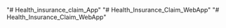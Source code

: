 "# Health_insurance_claim_App" 
"# Health_Insurance_Claim_WebApp" 
"# Health_Insurance_Claim_WebApp" 
